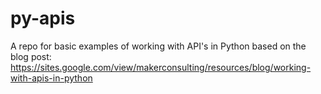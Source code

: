 # py-apis
A repo for basic examples of working with API's in Python based on the blog post: https://sites.google.com/view/makerconsulting/resources/blog/working-with-apis-in-python
